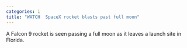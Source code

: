 ```yaml
---
categories: i
title: "WATCH  SpaceX rocket blasts past full moon"
---
```

A Falcon 9 rocket is seen passing a full moon as it leaves a launch site in Florida.